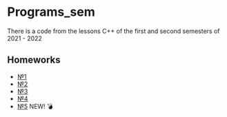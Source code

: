 # Programs_sem
There is a code from the lessons C++ of the first and second semesters of 2021 - 2022
## Homeworks
- [№1](https://github.com/SerikovAleksey/Programs_sem/tree/main/Lessons_2_semester/1_sem_encapsulation)
- [№2](https://github.com/SerikovAleksey/Programs_sem/tree/main/Lessons_2_semester/3_sem_inheritance)
- [№3](https://github.com/SerikovAleksey/Programs_sem/tree/main/Lessons_2_semester/4_sem_polymorphism)
- [№4](https://github.com/SerikovAleksey/Programs_sem/tree/main/Lessons_2_semester/5_sem_algorithms)
- [№5](https://github.com/SerikovAleksey/Programs_sem/tree/main/Lessons_2_semester/6_sem_random_exeptions) NEW! 💣
